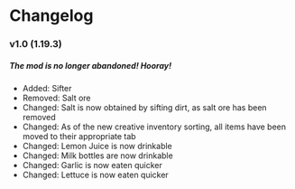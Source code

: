 # Changelog

### v1.0 (1.19.3)

##### *The mod is no longer abandoned! Hooray!*

* Added: Sifter
* Removed: Salt ore
* Changed: Salt is now obtained by sifting dirt, as salt ore has been removed
* Changed: As of the new creative inventory sorting, all items have been moved to their appropriate tab
* Changed: Lemon Juice is now drinkable
* Changed: Milk bottles are now drinkable
* Changed: Garlic is now eaten quicker
* Changed: Lettuce is now eaten quicker

